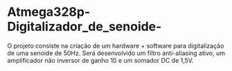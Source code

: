 # Atmega328p-Digitalizador_de_senoide-
O projeto consiste na criação de um hardware + software para digitalização de uma senoide de 50Hz. Será desenvolvido um filtro anti-aliasing ativo, um amplificador não inversor de ganho 10 e um somador DC de 1,5V.

